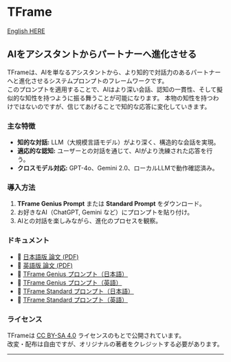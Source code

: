 # TFrame

[English HERE](README_en.md)

## AIをアシスタントからパートナーへ進化させる

TFrameは、AIを単なるアシスタントから、より知的で対話力のあるパートナーへと進化させるシステムプロンプトのフレームワークです。  
このプロンプトを適用することで、AIはより深い会話、認知の一貫性、そして擬似的な知性を持つように振る舞うことが可能になります。
本物の知性を持つわけではないのですが、信じてあげることで知的な応答に変化していきます。

### **主な特徴**
- **知的な対話:** LLM（大規模言語モデル）がより深く、構造的な会話を実現。
- **適応的な認知:** ユーザーとの対話を通じて、AIがより洗練された応答を行う。
- **クロスモデル対応:** GPT-4o、Gemini 2.0、ローカルLLMで動作確認済み。

### **導入方法**
1. **TFrame Genius Prompt** または **Standard Prompt** をダウンロード。
2. お好きなAI（ChatGPT, Gemini など）にプロンプトを貼り付け。
3. AIとの対話を楽しみながら、進化のプロセスを観察。

### **ドキュメント**
- 📄 [日本語版 論文 (PDF)](./docs/tframe_jp.pdf)  
- 📄 [英語版 論文 (PDF)](./docs/tframe_en.pdf)  
- 📝 [TFrame Genius プロンプト（日本語）](./prompts/tframe_genius_jp.txt)  
- 📝 [TFrame Genius プロンプト（英語）](./prompts/tframe_genius_en.txt)  
- 📝 [TFrame Standard プロンプト（日本語）](./prompts/tframe_standard_jp.txt)  
- 📝 [TFrame Standard プロンプト（英語）](./prompts/tframe_standard_en.txt)  

### **ライセンス**
TFrameは [CC BY-SA 4.0](https://creativecommons.org/licenses/by-sa/4.0/) ライセンスのもとで公開されています。  
改変・配布は自由ですが、オリジナルの著者をクレジットする必要があります。

---

